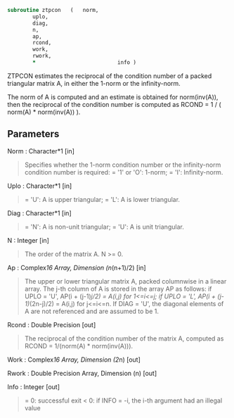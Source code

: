 ```fortran
subroutine ztpcon	(	norm,
		uplo,
		diag,
		n,
		ap,
		rcond,
		work,
		rwork,
		*                          info )
```

 ZTPCON estimates the reciprocal of the condition number of a packed
 triangular matrix A, in either the 1-norm or the infinity-norm.

 The norm of A is computed and an estimate is obtained for
 norm(inv(A)), then the reciprocal of the condition number is
 computed as
    RCOND = 1 / ( norm(A) * norm(inv(A)) ).

## Parameters
Norm : Character*1 [in]
> Specifies whether the 1-norm condition number or the
> infinity-norm condition number is required:
> = '1' or 'O':  1-norm;
> = 'I':         Infinity-norm.

Uplo : Character*1 [in]
> = 'U':  A is upper triangular;
> = 'L':  A is lower triangular.

Diag : Character*1 [in]
> = 'N':  A is non-unit triangular;
> = 'U':  A is unit triangular.

N : Integer [in]
> The order of the matrix A.  N >= 0.

Ap : Complex*16 Array, Dimension (n*(n+1)/2) [in]
> The upper or lower triangular matrix A, packed columnwise in
> a linear array.  The j-th column of A is stored in the array
> AP as follows:
> if UPLO = 'U', AP(i + (j-1)*j/2) = A(i,j) for 1<=i<=j;
> if UPLO = 'L', AP(i + (j-1)*(2n-j)/2) = A(i,j) for j<=i<=n.
> If DIAG = 'U', the diagonal elements of A are not referenced
> and are assumed to be 1.

Rcond : Double Precision [out]
> The reciprocal of the condition number of the matrix A,
> computed as RCOND = 1/(norm(A) * norm(inv(A))).

Work : Complex*16 Array, Dimension (2*n) [out]

Rwork : Double Precision Array, Dimension (n) [out]

Info : Integer [out]
> = 0:  successful exit
> < 0:  if INFO = -i, the i-th argument had an illegal value

